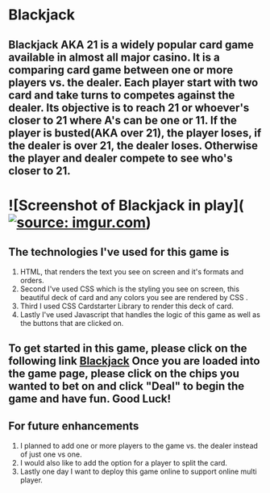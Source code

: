 # Blackjack

## Blackjack AKA 21 is a widely popular card game available in almost all major casino. It is a comparing card game between one or more players vs. the dealer. Each player start with two card and take turns to competes against the dealer. Its objective is to reach 21 or whoever's closer to 21 where A's can be one or 11. If the player is busted(AKA over 21), the player loses, if the dealer is over 21, the dealer loses. Otherwise the player and dealer compete to see who's closer to 21. 

# ![Screenshot of Blackjack in play](<a href="https://imgur.com/duPvO7l"><img src="https://i.imgur.com/duPvO7l.jpg" title="source: imgur.com" /></a>)

## The technologies I've used for this game is 
1. HTML, that renders the text you see on screen and it's formats and orders. 
2. Second I've used CSS which is the styling you see on screen, this beautiful deck of card and any colors you see are rendered by CSS .
3. Third I used CSS Cardstarter Library to render this deck of card. 
4. Lastly I've used Javascript that handles the logic of this game as well as the buttons that are clicked on.

## To get started in this game, please click on the following link [Blackjack](https://sunsetdee.github.io/Blackjack/ "Blackjack") Once you are loaded into the game page, please click on the chips you wanted to bet on and click "Deal" to begin the game and have fun. Good Luck!

## For future enhancements
1. I planned to add one or more players to the game vs. the dealer instead of just one vs one.
2. I would also like to add the option for a player to split the card. 
3. Lastly one day I want to deploy this game online to support online multi player. 